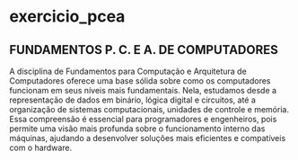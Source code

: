# exercicio_pcea

## FUNDAMENTOS P. C. E A. DE COMPUTADORES
A disciplina de Fundamentos para Computação e Arquitetura de Computadores oferece uma base sólida sobre como os computadores funcionam em seus níveis mais fundamentais. Nela, estudamos desde a representação de dados em binário, lógica digital e circuitos, até a organização de sistemas computacionais, unidades de controle e memória. Essa compreensão é essencial para programadores e engenheiros, pois permite uma visão mais profunda sobre o funcionamento interno das máquinas, ajudando a desenvolver soluções mais eficientes e compatíveis com o hardware.
